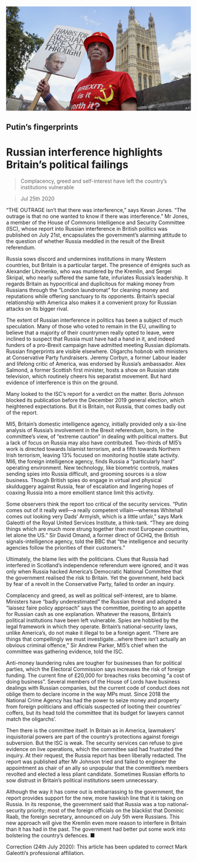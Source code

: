 ![](./images/20200725_BRP001_0.jpg)

## Putin’s fingerprints

# Russian interference highlights Britain’s political failings

> Complacency, greed and self-interest have left the country’s institutions vulnerable

> Jul 25th 2020

“THE OUTRAGE isn’t that there was interference,” says Kevan Jones. “The outrage is that no one wanted to know if there was interference.” Mr Jones, a member of the House of Commons Intelligence and Security Committee (ISC), whose report into Russian interference in British politics was published on July 21st, encapsulates the government’s alarming attitude to the question of whether Russia meddled in the result of the Brexit referendum.

Russia sows discord and undermines institutions in many Western countries, but Britain is a particular target. The presence of émigrés such as Alexander Litvinenko, who was murdered by the Kremlin, and Sergei Skripal, who nearly suffered the same fate, infuriates Russia’s leadership. It regards Britain as hypocritical and duplicitous for making money from Russians through the “London laundromat” for cleaning money and reputations while offering sanctuary to its opponents. Britain’s special relationship with America also makes it a convenient proxy for Russian attacks on its bigger rival.

The extent of Russian interference in politics has been a subject of much speculation. Many of those who voted to remain in the EU, unwilling to believe that a majority of their countrymen really opted to leave, were inclined to suspect that Russia must have had a hand in it, and indeed funders of a pro-Brexit campaign have admitted meeting Russian diplomats. Russian fingerprints are visible elsewhere. Oligarchs hobnob with ministers at Conservative Party fundraisers. Jeremy Corbyn, a former Labour leader and lifelong critic of America, was endorsed by Russia’s ambassador. Alex Salmond, a former Scottish first minister, hosts a show on Russian state television, which routinely cheers his separatist movement. But hard evidence of interference is thin on the ground.

Many looked to the ISC’s report for a verdict on the matter. Boris Johnson blocked its publication before the December 2019 general election, which heightened expectations. But it is Britain, not Russia, that comes badly out of the report.

MI5, Britain’s domestic intelligence agency, initially provided only a six-line analysis of Russia’s involvement in the Brexit referendum, born, in the committee’s view, of “extreme caution” in dealing with political matters. But a lack of focus on Russia may also have contributed. Two-thirds of MI5’s work is directed towards Islamist terrorism, and a fifth towards Northern Irish terrorism, leaving 13% focused on monitoring hostile state activity. MI6, the foreign intelligence agency, finds Russia a “particularly hard” operating environment. New technology, like biometric controls, makes sending spies into Russia difficult, and grooming sources is a slow business. Though British spies do engage in virtual and physical skulduggery against Russia, fear of escalation and lingering hopes of coaxing Russia into a more emollient stance limit this activity.

Some observers think the report too critical of the security services. “Putin comes out of it really well—a really competent villain—whereas Whitehall comes out looking very Dads’ Armyish, which is a little unfair,” says Mark Galeotti of the Royal United Services Institute, a think-tank. “They are doing things which are much more strung together than most European countries, let alone the US.” Sir David Omand, a former direct of GCHQ, the British signals-intelligence agency, told the BBC that “the intelligence and security agencies follow the priorities of their customers.”

Ultimately, the blame lies with the politicians. Clues that Russia had interfered in Scotland’s independence referendum were ignored, and it was only when Russia hacked America’s Democratic National Committee that the government realised the risk to Britain. Yet the government, held back by fear of a revolt in the Conservative Party, failed to order an inquiry.

Complacency and greed, as well as political self-interest, are to blame. Ministers have “badly underestimated” the Russian threat and adopted a “laissez faire policy approach” says the committee, pointing to an appetite for Russian cash as one explanation. Whatever the reasons, Britain’s political institutions have been left vulnerable. Spies are hobbled by the legal framework in which they operate. Britain’s national-security laws, unlike America’s, do not make it illegal to be a foreign agent. “There are things that compellingly we must investigate…where there isn’t actually an obvious criminal offence,” Sir Andrew Parker, MI5’s chief when the committee was gathering evidence, told the ISC.

Anti-money laundering rules are tougher for businesses than for political parties, which the Electoral Commission says increases the risk of foreign funding. The current fine of £20,000 for breaches risks becoming “a cost of doing business”. Several members of the House of Lords have business dealings with Russian companies, but the current code of conduct does not oblige them to declare income in the way MPs must. Since 2018 the National Crime Agency has had the power to seize money and property from foreign politicians and officials suspected of looting their countries’ coffers, but its head told the committee that its budget for lawyers cannot match the oligarchs’.

Then there is the committee itself. In Britain as in America, lawmakers’ inquisitorial powers are part of the country’s protections against foreign subversion. But the ISC is weak. The security services can refuse to give evidence on live operations, which the committee said had frustrated the inquiry. At their request, the Russia report has been liberally redacted. The report was published after Mr Johnson tried and failed to engineer the appointment as chair of an ally so unpopular that the committee’s members revolted and elected a less pliant candidate. Sometimes Russian efforts to sow distrust in Britain’s political institutions seem unnecessary.

Although the way it has come out is embarrassing to the government, the report provides support for the new, more hawkish line that it is taking on Russia. In its response, the government said that Russia was a top national-security priority; most of the foreign officials on the blacklist that Dominic Raab, the foreign secretary, announced on July 5th were Russians. This new approach will give the Kremlin even more reason to interfere in Britain than it has had in the past. The government had better put some work into bolstering the country’s defences. ■

Correction (24th July 2020): This article has been updated to correct Mark Galeotti’s professional affiliation.